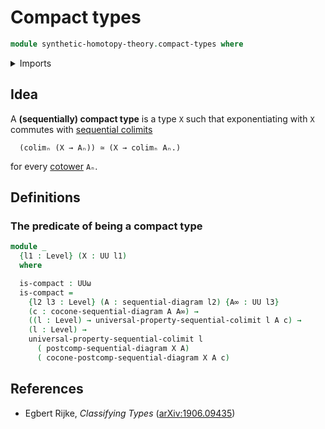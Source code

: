 # Compact types

```agda
module synthetic-homotopy-theory.compact-types where
```

<details><summary>Imports</summary>

```agda
open import foundation.propositions
open import foundation.universe-levels

open import synthetic-homotopy-theory.cocones-under-sequential-diagrams
open import synthetic-homotopy-theory.sequential-diagrams
open import synthetic-homotopy-theory.universal-property-sequential-colimits
```

</details>

## Idea

A **(sequentially) compact type** is a type `X` such that exponentiating with
`X` commutes with
[sequential colimits](synthetic-homotopy-theory.universal-property-sequential-colimits.md)

```text
  (colimₙ (X → Aₙ)) ≃ (X → colimₙ Aₙ.)
```

for every [cotower](synthetic-homotopy-theory.sequential-diagrams.md) `Aₙ`.

## Definitions

### The predicate of being a compact type

```agda
module _
  {l1 : Level} (X : UU l1)
  where

  is-compact : UUω
  is-compact =
    {l2 l3 : Level} (A : sequential-diagram l2) {A∞ : UU l3}
    (c : cocone-sequential-diagram A A∞) →
    ((l : Level) → universal-property-sequential-colimit l A c) →
    (l : Level) →
    universal-property-sequential-colimit l
      ( postcomp-sequential-diagram X A)
      ( cocone-postcomp-sequential-diagram X A c)
```

## References

- <a name="classifying-types"></a>Egbert Rijke, _Classifying Types_
  ([arXiv:1906.09435](https://arxiv.org/abs/1906.09435))
